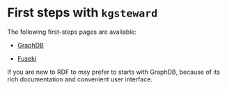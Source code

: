# First steps with `kgsteward`

The following first-steps pages are available:

* [GraphDB](README.graphdb.md)

* [Fuseki](README.fuseki.md)


If you are new to RDF to may prefer to starts with GraphDB, because of its rich documentation and convenient user interface.

